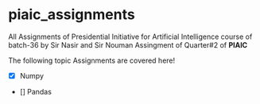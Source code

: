 # **piaic_assignments**
All Assignments of Presidential Initiative for Artificial Intelligence course of batch-36 by Sir Nasir and Sir Nouman
Assingment of Quarter#2 of **PIAIC**

The following topic Assignments are covered here!

- [x] Numpy
- [] Pandas
